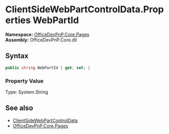 # ClientSideWebPartControlData.Properties WebPartId
**Namespace:** [OfficeDevPnP.Core.Pages](OfficeDevPnP.Core.Pages.md)  
**Assembly:** OfficeDevPnP.Core.dll  
## Syntax
```C#
public string WebPartId { get; set; }
```

### Property Value
Type: System.String  

## See also
- [ClientSideWebPartControlData](OfficeDevPnP.Core.Pages.ClientSideWebPartControlData.md) 
- [OfficeDevPnP.Core.Pages](OfficeDevPnP.Core.Pages.md)
